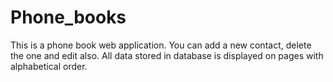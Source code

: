 # Phone_books
This is a phone book web application. You can add a new contact, delete the one and edit also. All data stored in database is displayed on pages with alphabetical order.
